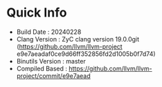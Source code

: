 # Quick Info
* Build Date : 20240228
* Clang Version : ZyC clang version 19.0.0git (https://github.com/llvm/llvm-project e9e7aeadaf0ce9d66ff352856fd2d1005b0f7d74)
* Binutils Version : master
* Compiled Based : https://github.com/llvm/llvm-project/commit/e9e7aead

